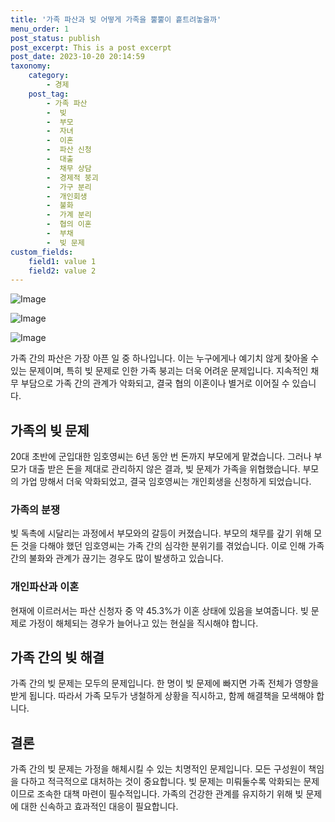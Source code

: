 ```yaml
---
title: '가족 파산과 빚 어떻게 가족을 뿔뿔이 흩트려놓을까'
menu_order: 1
post_status: publish
post_excerpt: This is a post excerpt
post_date: 2023-10-20 20:14:59
taxonomy:
    category:
        - 경제
    post_tag:
        - 가족 파산
        -  빚
        -  부모
        -  자녀
        -  이혼
        -  파산 신청
        -  대출
        -  채무 상담
        -  경제적 붕괴
        -  가구 분리
        -  개인회생
        -  불화
        -  가계 분리
        -  협의 이혼
        -  부채
        -  빚 문제
custom_fields:
    field1: value 1
    field2: value 2
---
```


![Image](https://imgnews.pstatic.net/image/028/2024/02/07/0002676091_001_20240207154301073.jpg?type=w647)

![Image](https://imgnews.pstatic.net/image/028/2024/02/07/0002676091_002_20240207154301099.jpg?type=w647)

![Image](https://imgnews.pstatic.net/image/028/2024/02/07/0002676091_003_20240207154301123.jpg?type=w647)


가족 간의 파산은 가장 아픈 일 중 하나입니다. 이는 누구에게나 예기치 않게 찾아올 수 있는 문제이며, 특히 빚 문제로 인한 가족 붕괴는 더욱 어려운 문제입니다. 지속적인 채무 부담으로 가족 간의 관계가 악화되고, 결국 협의 이혼이나 별거로 이어질 수 있습니다. 

## 가족의 빚 문제
20대 초반에 군입대한 임호영씨는 6년 동안 번 돈까지 부모에게 맡겼습니다. 그러나 부모가 대출 받은 돈을 제대로 관리하지 않은 결과, 빚 문제가 가족을 위협했습니다. 부모의 가업 망해서 더욱 악화되었고, 결국 임호영씨는 개인회생을 신청하게 되었습니다.

### 가족의 분쟁
빚 독촉에 시달리는 과정에서 부모와의 갈등이 커졌습니다. 부모의 채무를 갚기 위해 모든 것을 다해야 했던 임호영씨는 가족 간의 심각한 분위기를 겪었습니다. 이로 인해 가족 간의 불화와 관계가 끊기는 경우도 많이 발생하고 있습니다.

### 개인파산과 이혼
현재에 이르러서는 파산 신청자 중 약 45.3%가 이혼 상태에 있음을 보여줍니다. 빚 문제로 가정이 해체되는 경우가 늘어나고 있는 현실을 직시해야 합니다.

## 가족 간의 빚 해결
가족 간의 빚 문제는 모두의 문제입니다. 한 명이 빚 문제에 빠지면 가족 전체가 영향을 받게 됩니다. 따라서 가족 모두가 냉철하게 상황을 직시하고, 함께 해결책을 모색해야 합니다. 

## 결론
가족 간의 빚 문제는 가정을 해체시킬 수 있는 치명적인 문제입니다. 모든 구성원이 책임을 다하고 적극적으로 대처하는 것이 중요합니다. 빚 문제는 미뤄둘수록 악화되는 문제이므로 조속한 대책 마련이 필수적입니다. 가족의 건강한 관계를 유지하기 위해 빚 문제에 대한 신속하고 효과적인 대응이 필요합니다.

